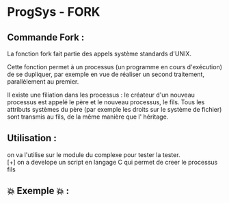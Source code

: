# ProgSys - FORK

## Commande Fork :
La fonction fork fait partie des appels système standards d'UNIX.

Cette fonction permet à un processus (un programme en cours d'exécution) de se dupliquer, par exemple en vue de réaliser un second traitement, parallèlement au premier.

Il existe une filiation dans les processus : le créateur d'un nouveau processus est appelé le père et le nouveau processus, le fils. Tous les attributs systèmes du père (par exemple les droits sur le système de fichier) sont transmis au fils, de la même manière que l' héritage.

## Utilisation :

on va l'utilise sur le module  du complexe pour tester la tester.</br>
[+] on a develope un script en langage C qui permet de creer le processus fils </br> 

## :boom: Exemple :boom: :


